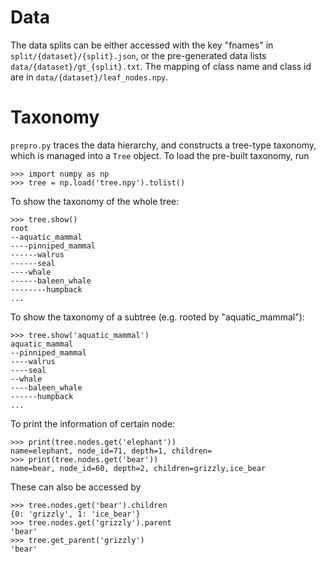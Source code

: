 # Data
The data splits can be either accessed with the key "fnames" in `split/{dataset}/{split}.json`, or the pre-generated data lists `data/{dataset}/gt_{split}.txt`. The mapping of class name and class id are in `data/{dataset}/leaf_nodes.npy`.

# Taxonomy
`prepro.py` traces the data hierarchy, and constructs a tree-type taxonomy, which is managed into a `Tree` object. To load the pre-built taxonomy, run
```
>>> import numpy as np
>>> tree = np.load('tree.npy').tolist()
```
To show the taxonomy of the whole tree:
```
>>> tree.show()
root
--aquatic_mammal
----pinniped_mammal
------walrus
------seal
----whale
------baleen_whale
--------humpback
...
```
To show the taxonomy of a subtree (e.g. rooted by "aquatic_mammal"):
```
>>> tree.show('aquatic_mammal')
aquatic_mammal
--pinniped_mammal
----walrus
----seal
--whale
----baleen_whale
------humpback
...
```
To print the information of certain node:
```
>>> print(tree.nodes.get('elephant'))
name=elephant, node_id=71, depth=1, children=
>>> print(tree.nodes.get('bear'))
name=bear, node_id=60, depth=2, children=grizzly,ice_bear
```
These can also be accessed by
```
>>> tree.nodes.get('bear').children
{0: 'grizzly', 1: 'ice_bear'}
>>> tree.nodes.get('grizzly').parent
'bear'
>>> tree.get_parent('grizzly')
'bear'
```
